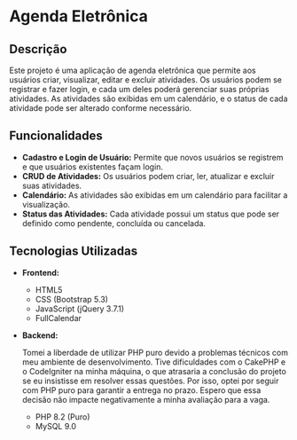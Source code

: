 # Agenda Eletrônica

## Descrição

Este projeto é uma aplicação de agenda eletrônica que permite aos usuários criar, visualizar, editar e excluir atividades. Os usuários podem se registrar e fazer login, e cada um deles poderá gerenciar suas próprias atividades. As atividades são exibidas em um calendário, e o status de cada atividade pode ser alterado conforme necessário.

## Funcionalidades

- **Cadastro e Login de Usuário:** Permite que novos usuários se registrem e que usuários existentes façam login.
- **CRUD de Atividades:** Os usuários podem criar, ler, atualizar e excluir suas atividades.
- **Calendário:** As atividades são exibidas em um calendário para facilitar a visualização.
- **Status das Atividades:** Cada atividade possui um status que pode ser definido como pendente, concluída ou cancelada.

## Tecnologias Utilizadas

- **Frontend:**
  - HTML5
  - CSS (Bootstrap 5.3)
  - JavaScript (jQuery 3.7.1)
  - FullCalendar

- **Backend:**

  Tomei a liberdade de utilizar PHP puro devido a problemas técnicos com meu ambiente de desenvolvimento. Tive dificuldades com o CakePHP e o CodeIgniter na minha máquina, o que atrasaria a conclusão do projeto se eu insistisse em resolver essas questões. Por isso, optei por seguir com PHP puro para garantir a entrega no prazo. Espero que essa decisão não impacte negativamente a minha avaliação para a vaga.
  - PHP 8.2 (Puro)
  - MySQL 9.0


